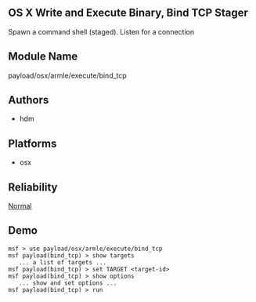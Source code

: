 ## OS X Write and Execute Binary, Bind TCP Stager

Spawn a command shell (staged). Listen for a connection


## Module Name
payload/osx/armle/execute/bind_tcp

## Authors
* hdm





## Platforms
* osx

## Reliability
[Normal](https://github.com/rapid7/metasploit-framework/wiki/Exploit-Ranking)

## Demo

```
msf > use payload/osx/armle/execute/bind_tcp
msf payload(bind_tcp) > show targets
   ... a list of targets ...
msf payload(bind_tcp) > set TARGET <target-id>
msf payload(bind_tcp) > show options
   ... show and set options ...
msf payload(bind_tcp) > run
```
    
    